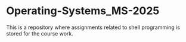 # Operating-Systems_MS-2025

This is a repository where assignments related to shell programming is stored for the course work. 
